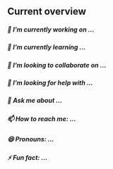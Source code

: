 ## Current overview

#####  🔭 I’m currently working on ...
#####  🌱 I’m currently learning ...
#####  👯 I’m looking to collaborate on ...
#####  🤔 I’m looking for help with ...
#####  💬 Ask me about ...
#####  📫 How to reach me: ...
#####  😄 Pronouns: ...
##### ⚡ Fun fact: ...

